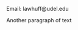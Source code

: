 <!DOCTYPE HMTL>
<HMTL>
    <head>
        <title>Test Page</title>
    </head>
    <body>
        <p> Email: lawhuff@udel.edu</p>
        <p>Another paragraph of text</p>
    </body>
</html>

